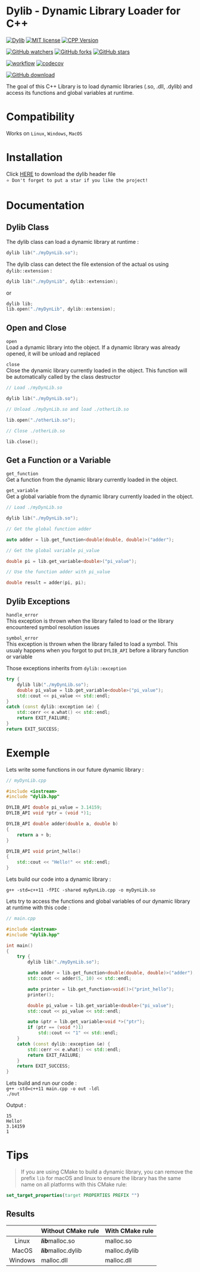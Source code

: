 # Dylib - Dynamic Library Loader for C++  
[![Dylib](https://img.shields.io/badge/Dylib-v1.7.0-blue.svg)](https://github.com/tocola/dylib/releases/tag/v1.7.0)
[![MIT license](https://img.shields.io/badge/License-MIT-orange.svg)](https://github.com/tocola/dylib/blob/main/LICENSE)
[![CPP Version](https://img.shields.io/badge/C++-11_and_above-darkgreen.svg)](https://isocpp.org/)

[![GitHub watchers](https://img.shields.io/github/watchers/tocola/dylib?style=social)](https://github.com/tocola/dylib/watchers/)
[![GitHub forks](https://img.shields.io/github/forks/tocola/dylib?style=social)](https://github.com/tocola/dylib/network/members/)
[![GitHub stars](https://img.shields.io/github/stars/tocola/dylib?style=social)](https://github.com/tocola/dylib/stargazers/)

[![workflow](https://github.com/tocola/dylib/actions/workflows/CI.yml/badge.svg)](https://github.com/tocola/dylib/actions/workflows/CI.yml)
[![codecov](https://codecov.io/gh/tocola/dylib/branch/main/graph/badge.svg?token=4V6A9B7PII)](https://codecov.io/gh/tocola/dylib)

[![GitHub download](https://img.shields.io/github/downloads/tocola/dylib/total?style=for-the-badge)](https://github.com/tocola/dylib/releases/download/v1.7.0/dylib.hpp)

The goal of this C++ Library is to load dynamic libraries (.so, .dll, .dylib) and access its functions and global variables at runtime.

# Compatibility
Works on `Linux`, `Windows`, `MacOS`

# Installation

Click [HERE](https://github.com/tocola/dylib/releases/download/v1.7.0/dylib.hpp) to download the dylib header file  
`⭐ Don't forget to put a star if you like the project!`

# Documentation

## Dylib Class

The dylib class can load a dynamic library at runtime :
```c++
dylib lib("./myDynLib.so");
```
The dylib class can detect the file extension of the actual os using `dylib::extension` :
```c++
dylib lib("./myDynLib", dylib::extension);
```
or
```c++
dylib lib;
lib.open("./myDynLib", dylib::extension);
```

## Open and Close

`open`  
Load a dynamic library into the object. If a dynamic library was already opened, it will be unload and replaced  

`close`  
Close the dynamic library currently loaded in the object. This function will be automatically called by the class destructor
```c++
// Load ./myDynLib.so

dylib lib("./myDynLib.so");

// Unload ./myDynLib.so and load ./otherLib.so

lib.open("./otherLib.so");

// Close ./otherLib.so

lib.close();
```

## Get a Function or a Variable

`get_function`  
Get a function from the dynamic library currently loaded in the object.  

`get_variable`  
Get a global variable from the dynamic library currently loaded in the object.
```c++
// Load ./myDynLib.so

dylib lib("./myDynLib.so");

// Get the global function adder

auto adder = lib.get_function<double(double, double)>("adder");

// Get the global variable pi_value

double pi = lib.get_variable<double>("pi_value");

// Use the function adder with pi_value

double result = adder(pi, pi);
```

## Dylib Exceptions

`handle_error`  
This exception is thrown when the library failed to load or the library encountered symbol resolution issues  

`symbol_error`  
This exception is thrown when the library failed to load a symbol.
This usualy happens when you forgot to put `DYLIB_API` before a library function or variable  


Those exceptions inherits from `dylib::exception`
```c++
try {
    dylib lib("./myDynLib.so");
    double pi_value = lib.get_variable<double>("pi_value");
    std::cout << pi_value << std::endl;
}
catch (const dylib::exception &e) {
    std::cerr << e.what() << std::endl;
    return EXIT_FAILURE;
}
return EXIT_SUCCESS;
```

# Exemple

Lets write some functions in our future dynamic library :
```c++
// myDynLib.cpp

#include <iostream>
#include "dylib.hpp"

DYLIB_API double pi_value = 3.14159;
DYLIB_API void *ptr = (void *)1;

DYLIB_API double adder(double a, double b)
{
    return a + b;
}

DYLIB_API void print_hello()
{
    std::cout << "Hello!" << std::endl;
}
```

Lets build our code into a dynamic library :  

`g++ -std=c++11 -fPIC -shared myDynLib.cpp -o myDynLib.so`

Lets try to access the functions and global variables of our dynamic library at runtime with this code :
```c++
// main.cpp

#include <iostream>
#include "dylib.hpp"

int main()
{
    try {
        dylib lib("./myDynLib.so");

        auto adder = lib.get_function<double(double, double)>("adder");
        std::cout << adder(5, 10) << std::endl;

        auto printer = lib.get_function<void()>("print_hello");
        printer();

        double pi_value = lib.get_variable<double>("pi_value");
        std::cout << pi_value << std::endl;

        auto &ptr = lib.get_variable<void *>("ptr");
        if (ptr == (void *)1)
            std::cout << "1" << std::endl;
    }
    catch (const dylib::exception &e) {
        std::cerr << e.what() << std::endl;
        return EXIT_FAILURE;
    }
    return EXIT_SUCCESS;
}
```

Lets build and run our code :  
`g++ -std=c++11 main.cpp -o out -ldl`  
`./out`

Output :
```
15
Hello!
3.14159
1
```

# Tips

> If you are using CMake to build a dynamic library, you can remove the prefix `lib` for macOS and linux to ensure the library has the same name on all platforms with this CMake rule:

```cmake
set_target_properties(target PROPERTIES PREFIX "")
```

## Results

|          | Without CMake rule    | With CMake rule |
| :------: | :-------------------- | :-------------- |
| Linux    | ***lib***malloc.so    | malloc.so       |
| MacOS    | ***lib***malloc.dylib | malloc.dylib    |
| Windows  | malloc.dll            | malloc.dll      |
